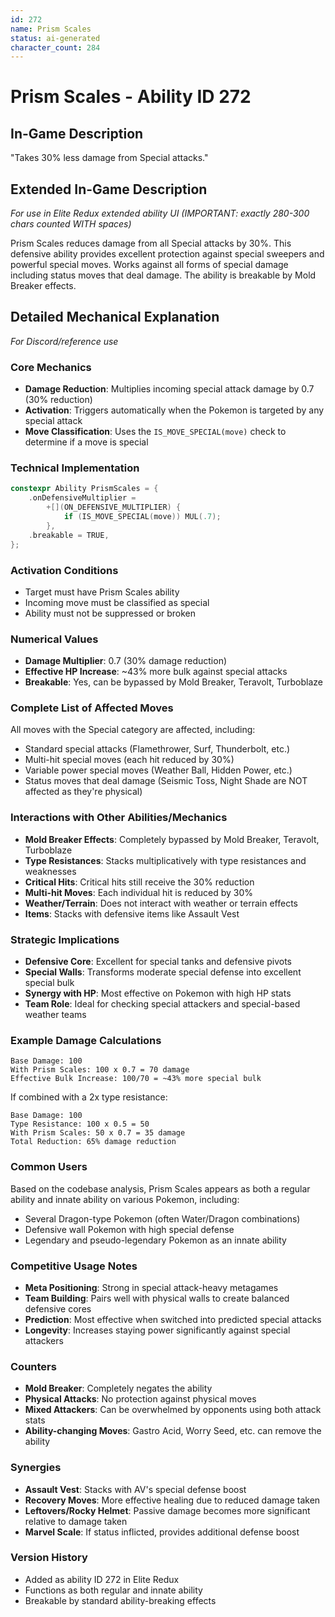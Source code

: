 ```yaml
---
id: 272
name: Prism Scales
status: ai-generated
character_count: 284
---
```


# Prism Scales - Ability ID 272

## In-Game Description
"Takes 30% less damage from Special attacks."

## Extended In-Game Description
*For use in Elite Redux extended ability UI (IMPORTANT: exactly 280-300 chars counted WITH spaces)*

Prism Scales reduces damage from all Special attacks by 30%. This defensive ability provides excellent protection against special sweepers and powerful special moves. Works against all forms of special damage including status moves that deal damage. The ability is breakable by Mold Breaker effects.

## Detailed Mechanical Explanation
*For Discord/reference use*

### Core Mechanics
- **Damage Reduction**: Multiplies incoming special attack damage by 0.7 (30% reduction)
- **Activation**: Triggers automatically when the Pokemon is targeted by any special attack
- **Move Classification**: Uses the `IS_MOVE_SPECIAL(move)` check to determine if a move is special

### Technical Implementation
```c
constexpr Ability PrismScales = {
    .onDefensiveMultiplier =
        +[](ON_DEFENSIVE_MULTIPLIER) {
            if (IS_MOVE_SPECIAL(move)) MUL(.7);
        },
    .breakable = TRUE,
};
```

### Activation Conditions
- Target must have Prism Scales ability
- Incoming move must be classified as special
- Ability must not be suppressed or broken

### Numerical Values
- **Damage Multiplier**: 0.7 (30% damage reduction)
- **Effective HP Increase**: ~43% more bulk against special attacks
- **Breakable**: Yes, can be bypassed by Mold Breaker, Teravolt, Turboblaze

### Complete List of Affected Moves
All moves with the Special category are affected, including:
- Standard special attacks (Flamethrower, Surf, Thunderbolt, etc.)
- Multi-hit special moves (each hit reduced by 30%)
- Variable power special moves (Weather Ball, Hidden Power, etc.)
- Status moves that deal damage (Seismic Toss, Night Shade are NOT affected as they're physical)

### Interactions with Other Abilities/Mechanics
- **Mold Breaker Effects**: Completely bypassed by Mold Breaker, Teravolt, Turboblaze
- **Type Resistances**: Stacks multiplicatively with type resistances and weaknesses
- **Critical Hits**: Critical hits still receive the 30% reduction
- **Multi-hit Moves**: Each individual hit is reduced by 30%
- **Weather/Terrain**: Does not interact with weather or terrain effects
- **Items**: Stacks with defensive items like Assault Vest

### Strategic Implications
- **Defensive Core**: Excellent for special tanks and defensive pivots
- **Special Walls**: Transforms moderate special defense into excellent special bulk
- **Synergy with HP**: Most effective on Pokemon with high HP stats
- **Team Role**: Ideal for checking special attackers and special-based weather teams

### Example Damage Calculations
```
Base Damage: 100
With Prism Scales: 100 x 0.7 = 70 damage
Effective Bulk Increase: 100/70 = ~43% more special bulk
```

If combined with a 2x type resistance:
```
Base Damage: 100
Type Resistance: 100 x 0.5 = 50
With Prism Scales: 50 x 0.7 = 35 damage
Total Reduction: 65% damage reduction
```

### Common Users
Based on the codebase analysis, Prism Scales appears as both a regular ability and innate ability on various Pokemon, including:
- Several Dragon-type Pokemon (often Water/Dragon combinations)
- Defensive wall Pokemon with high special defense
- Legendary and pseudo-legendary Pokemon as an innate ability

### Competitive Usage Notes
- **Meta Positioning**: Strong in special attack-heavy metagames
- **Team Building**: Pairs well with physical walls to create balanced defensive cores
- **Prediction**: Most effective when switched into predicted special attacks
- **Longevity**: Increases staying power significantly against special attackers

### Counters
- **Mold Breaker**: Completely negates the ability
- **Physical Attacks**: No protection against physical moves
- **Mixed Attackers**: Can be overwhelmed by opponents using both attack stats
- **Ability-changing Moves**: Gastro Acid, Worry Seed, etc. can remove the ability

### Synergies
- **Assault Vest**: Stacks with AV's special defense boost
- **Recovery Moves**: More effective healing due to reduced damage taken
- **Leftovers/Rocky Helmet**: Passive damage becomes more significant relative to damage taken
- **Marvel Scale**: If status inflicted, provides additional defense boost

### Version History
- Added as ability ID 272 in Elite Redux
- Functions as both regular and innate ability
- Breakable by standard ability-breaking effects